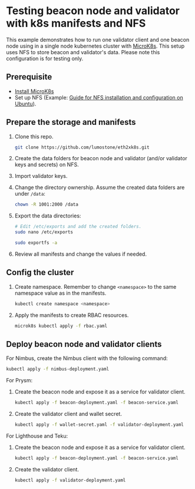 # Testing beacon node and validator with k8s manifests and NFS

This example demonstrates how to run one validator client and one beacon node using in a single node kubernetes cluster with [MicroK8s](https://microk8s.io/). This setup uses NFS to store beacon and validator's data. Please note this configuration is for testing only.

## Prerequisite

- [Install MicroK8s](https://microk8s.io/docs)
- Set up NFS (Example: [Guide for NFS installation and configuration on Ubuntu](https://ubuntu.com/server/docs/service-nfs)).

## Prepare the storage and manifests

1. Clone this repo.

    ```bash
    git clone https://github.com/lumostone/eth2xk8s.git
    ```

2. Create the data folders for beacon node and validator (and/or validator keys and secrets) on NFS.

3. Import validator keys.

4. Change the directory ownership. Assume the created data folders are under `/data`:

    ```bash
    chown -R 1001:2000 /data
    ```

5. Export the data directories:

    ```bash
    # Edit /etc/exports and add the created folders.
    sudo nano /etc/exports

    sudo exportfs -a 
    ```

6. Review all manifests and change the values if needed.

## Config the cluster

1. Create namespace. Remember to change `<namespace>` to the same namespace value as in the manifests. 

    ```bash
    kubectl create namespace <namespace>

2. Apply the manifests to create RBAC resources.

    ```bash
    microk8s kubectl apply -f rbac.yaml
    ```

## Deploy beacon node and validator clients
For Nimbus, create the Nimbus client with the following command:

```bash
kubectl apply -f nimbus-deployment.yaml
```

For Prysm:

1. Create the beacon node and expose it as a service for validator client.

    ```bash
    kubectl apply -f beacon-deployment.yaml -f beacon-service.yaml
    ```

2. Create the validator client and wallet secret.

    ```bash
    kubectl apply -f wallet-secret.yaml -f validator-deployment.yaml
    ```

For Lighthouse and Teku:

1. Create the beacon node and expose it as a service for validator client.

    ```bash
    kubectl apply -f beacon-deployment.yaml -f beacon-service.yaml
    ```

2. Create the validator client.

    ```bash
    kubectl apply -f validator-deployment.yaml
    ```
